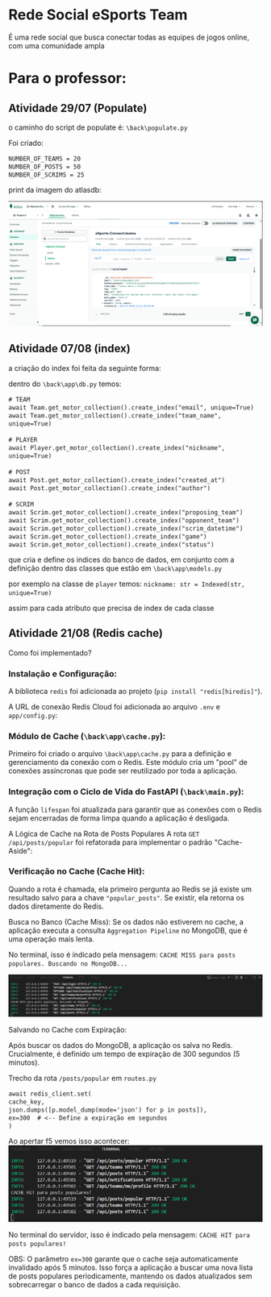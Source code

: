# Rede Social eSports Team
É uma rede social que busca conectar todas as equipes de jogos online, com uma comunidade ampla

# Para o professor:

## Atividade 29/07 (Populate)
o caminho do script de populate é:
`\back\populate.py`

Foi criado:

```
NUMBER_OF_TEAMS = 20
NUMBER_OF_POSTS = 50
NUMBER_OF_SCRIMS = 25
```

print da imagem do atlasdb:

![populate image](populate.png)

## Atividade 07/08 (index)

a criação do index foi feita da seguinte forma:

dentro do `\back\app\db.py` temos:

```
# TEAM
await Team.get_motor_collection().create_index("email", unique=True)
await Team.get_motor_collection().create_index("team_name", unique=True)

# PLAYER
await Player.get_motor_collection().create_index("nickname", unique=True)

# POST
await Post.get_motor_collection().create_index("created_at")
await Post.get_motor_collection().create_index("author")

# SCRIM
await Scrim.get_motor_collection().create_index("proposing_team")
await Scrim.get_motor_collection().create_index("opponent_team")
await Scrim.get_motor_collection().create_index("scrim_datetime")
await Scrim.get_motor_collection().create_index("game")
await Scrim.get_motor_collection().create_index("status")

```

que cria e define os indices do banco de dados, em conjunto com a definição dentro das classes
que estão em `\back\app\models.py`

por exemplo na classe de `player` temos:
`nickname: str = Indexed(str, unique=True)`

assim para cada atributo que precisa de index de cada classe

## Atividade 21/08 (Redis cache)

Como foi implementado?

### Instalação e Configuração:

A biblioteca `redis` foi adicionada ao projeto (`pip install "redis[hiredis]"`).

A URL de conexão Redis Cloud foi adicionada ao arquivo `.env` e `app/config.py`:

### Módulo de Cache (`\back\app\cache.py`):

Primeiro foi criado o arquivo `\back\app\cache.py` para a definição e gerenciamento da conexão com o Redis. Este módulo cria um "pool" de conexões assíncronas que pode ser reutilizado por toda a aplicação.

### Integração com o Ciclo de Vida do FastAPI (`\back\main.py`):

A função `lifespan` foi atualizada para garantir que as conexões com o Redis sejam encerradas de forma limpa quando a aplicação é desligada.

A Lógica de Cache na Rota de Posts Populares
A rota `GET /api/posts/popular` foi refatorada para implementar o padrão "Cache-Aside":

### Verificação no Cache (Cache Hit):
Quando a rota é chamada, ela primeiro pergunta ao Redis se já existe um resultado salvo para a chave `"popular_posts"`. Se existir, ela retorna os dados diretamente do Redis.

Busca no Banco (Cache Miss):
Se os dados não estiverem no cache, a aplicação executa a consulta `Aggregation Pipeline` no MongoDB, que é uma operação mais lenta.

No terminal, isso é indicado pela mensagem:
`CACHE MISS para posts populares. Buscando no MongoDB...`

![primeira_conexao_redis](1conredis.png)

Salvando no Cache com Expiração:

Após buscar os dados do MongoDB, a aplicação os salva no Redis. Crucialmente, é definido um tempo de expiração de 300 segundos (5 minutos).

Trecho da rota `/posts/popular` em `routes.py`
```
await redis_client.set(
cache_key,
json.dumps([p.model_dump(mode='json') for p in posts]),
ex=300  # <-- Define a expiração em segundos
)
```

Ao apertar f5 vemos isso acontecer:
![Já conectado ao redis](2conredis.png)

No terminal do servidor, isso é indicado pela mensagem:
`CACHE HIT para posts populares!`


OBS: O parâmetro `ex=300` garante que o cache seja automaticamente invalidado após 5 minutos. Isso força a aplicação a buscar uma nova lista de posts populares periodicamente, mantendo os dados atualizados sem sobrecarregar o banco de dados a cada requisição.